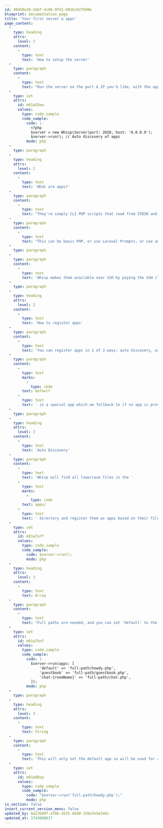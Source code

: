 ```yaml
---
id: 48d50e26-2dbf-4c8b-9fd1-601bc027b99e
blueprint: documentation_page
title: 'Your first server & apps'
page_content:
  -
    type: heading
    attrs:
      level: 2
    content:
      -
        type: text
        text: 'How to setup the server'
  -
    type: paragraph
    content:
      -
        type: text
        text: "Run the server on the port & IP you'd like, with the apps you want to make available. Each connection is forked to its own process and runs independently."
  -
    type: set
    attrs:
      id: m91a55ew
      values:
        type: code_sample
        code_sample:
          code: |-
            <?php
            $server = new Whisp\Server(port: 2020, host: '0.0.0.0');
            $server->run(); // Auto discovery of apps
          mode: php
  -
    type: paragraph
  -
    type: heading
    attrs:
      level: 2
    content:
      -
        type: text
        text: 'What are apps?'
  -
    type: paragraph
    content:
      -
        type: text
        text: "They're simply CLI PHP scripts that read from STDIN and write to STDOUT."
  -
    type: paragraph
    content:
      -
        type: text
        text: "This can be basic PHP, or use Laravel Prompts, or use anything else you'd like."
  -
    type: paragraph
  -
    type: paragraph
    content:
      -
        type: text
        text: 'Whisp makes them available over SSH by piping the SSH client through to your app & back, and you can register as many as you like.'
  -
    type: paragraph
  -
    type: heading
    attrs:
      level: 2
    content:
      -
        type: text
        text: 'How to register apps'
  -
    type: paragraph
    content:
      -
        type: text
        text: 'You can register apps in 1 of 3 ways: auto discovery, array, or string.'
  -
    type: paragraph
    content:
      -
        type: text
        marks:
          -
            type: code
        text: default
      -
        type: text
        text: ' is a special app which we fallback to if no app is provided.'
  -
    type: paragraph
  -
    type: heading
    attrs:
      level: 3
    content:
      -
        type: text
        text: 'Auto Discovery'
  -
    type: paragraph
    content:
      -
        type: text
        text: 'Whisp will find all lowercase files in the '
      -
        type: text
        marks:
          -
            type: code
        text: apps/
      -
        type: text
        text: ' directory and register them as apps based on their filename.'
  -
    type: set
    attrs:
      id: m91a7a7f
      values:
        type: code_sample
        code_sample:
          code: $server->run();
          mode: php
  -
    type: heading
    attrs:
      level: 3
    content:
      -
        type: text
        text: Array
  -
    type: paragraph
    content:
      -
        type: text
        text: "Full paths are needed, and you can set 'default' to the same path if you'd like to fallback to a specific app."
  -
    type: set
    attrs:
      id: m91a7hnf
      values:
        type: code_sample
        code_sample:
          code: |-
            $server->run(apps: [
                'default' => 'full-path/howdy.php',
                'guestbook' => 'full-path/guestbook.php',
                'chat-{roomName}' => 'full-path/chat.php',
            ]);
          mode: php
  -
    type: paragraph
  -
    type: heading
    attrs:
      level: 3
    content:
      -
        type: text
        text: String
  -
    type: paragraph
    content:
      -
        type: text
        text: 'This will only set the default app so will be used for all requests.'
  -
    type: set
    attrs:
      id: m91a88sp
      values:
        type: code_sample
        code_sample:
          code: "$server->run('full-path/howdy.php');"
          mode: php
is_section: false
insert_current_version_menu: false
updated_by: 8a23b90f-af86-4535-b690-339a7e5e54dc
updated_at: 1743680617
---
```

